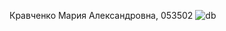 Кравченко Мария Александровна, 053502
![db](https://user-images.githubusercontent.com/74793818/194693414-7d5d4070-030a-4287-92fa-fc42a94908f9.png)
